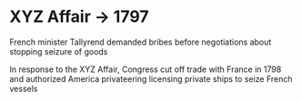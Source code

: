 # XYZ Affair -> 1797

French minister Tallyrend demanded bribes before negotiations about stopping
seizure of goods

In response to the XYZ Affair, Congress cut off trade with France in 1798 and
authorized America privateering licensing private ships to seize French vessels

